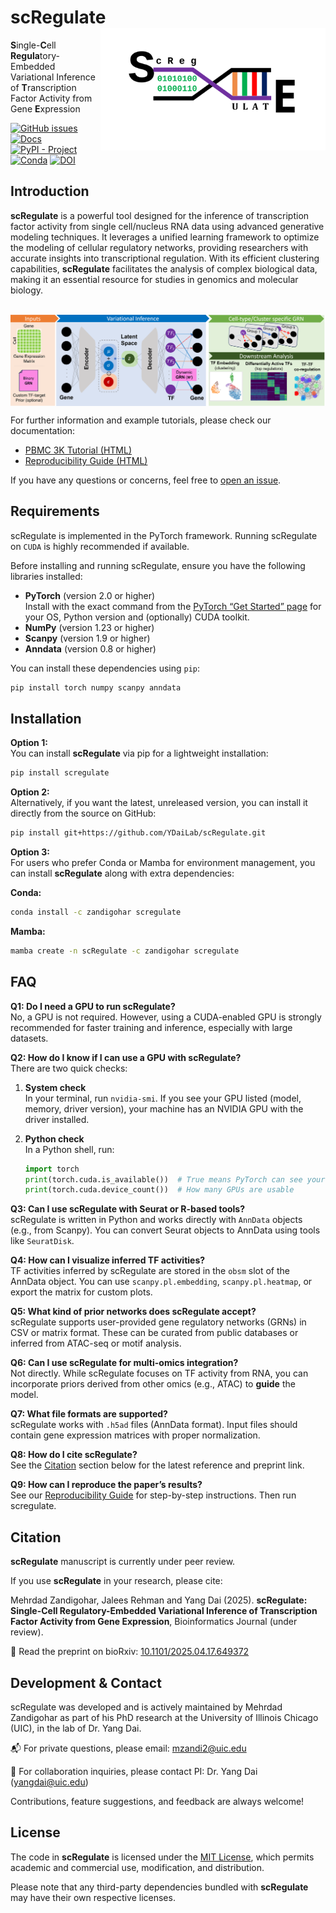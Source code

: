 # scRegulate<img src="https://raw.githubusercontent.com/YDaiLab/scRegulate/main/assets/tool_logo.svg" align="right" width="360" />
**S**ingle-**C**ell **Regula**tory-Embedded Variational Inference of **T**ranscription Factor Activity from Gene **E**xpression

[![GitHub issues](https://img.shields.io/github/issues/YDaiLab/scRegulate)](https://github.com/YDaiLab/scRegulate/issues)
[![Docs](https://img.shields.io/badge/docs-GitHub%20Pages-blue)](https://ydailab.github.io/scRegulate/)
[![PyPI - Project](https://img.shields.io/pypi/v/scRegulate)](https://pypi.org/project/scRegulate/)
[![Conda](https://img.shields.io/conda/v/zandigohar/scregulate?label=conda)](https://anaconda.org/zandigohar/scregulate)
[![DOI](https://zenodo.org/badge/DOI/10.5281/zenodo.17139420.svg)](https://doi.org/10.5281/zenodo.17139420)


## Introduction
**scRegulate** is a powerful tool designed for the inference of transcription factor activity from single cell/nucleus RNA data using advanced generative modeling techniques. It leverages a unified learning framework to optimize the modeling of cellular regulatory networks, providing researchers with accurate insights into transcriptional regulation. With its efficient clustering capabilities, **scRegulate** facilitates the analysis of complex biological data, making it an essential resource for studies in genomics and molecular biology.

<br>
<img src="https://raw.githubusercontent.com/YDaiLab/scRegulate/main/assets/Visual_Abstract.png" align="center" />
<br>

For further information and example tutorials, please check our documentation:
- [PBMC 3K Tutorial (HTML)](https://ydailab.github.io/scRegulate/tutorial_main.html)  
- [Reproducibility Guide (HTML)](https://ydailab.github.io/scRegulate/Data_Preparation.html)

If you have any questions or concerns, feel free to [open an issue](https://github.com/YDaiLab/scRegulate/issues).

## Requirements
scRegulate is implemented in the PyTorch framework. Running scRegulate on `CUDA` is highly recommended if available.


Before installing and running scRegulate, ensure you have the following libraries installed:
- **PyTorch** (version 2.0 or higher)  
  Install with the exact command from the [PyTorch “Get Started” page](https://pytorch.org/get-started/locally/) for your OS, Python version and (optionally) CUDA toolkit.
- **NumPy** (version 1.23 or higher)
- **Scanpy** (version 1.9 or higher)
- **Anndata** (version 0.8 or higher)

You can install these dependencies using `pip`:

```bash
pip install torch numpy scanpy anndata
```

## Installation

**Option 1:**  
You can install **scRegulate** via pip for a lightweight installation:

```bash
pip install scregulate
```

**Option 2:**  
Alternatively, if you want the latest, unreleased version, you can install it directly from the source on GitHub:

```bash
pip install git+https://github.com/YDaiLab/scRegulate.git
```

**Option 3:**  
For users who prefer Conda or Mamba for environment management, you can install **scRegulate** along with extra dependencies:

**Conda:**
```bash
conda install -c zandigohar scregulate
```

**Mamba:**
```bash
mamba create -n scRegulate -c zandigohar scregulate
```

## FAQ

**Q1: Do I need a GPU to run scRegulate?**  
No, a GPU is not required. However, using a CUDA-enabled GPU is strongly recommended for faster training and inference, especially with large datasets.

**Q2: How do I know if I can use a GPU with scRegulate?**  
There are two quick checks:

1. **System check**  
   In your terminal, run `nvidia-smi`. If you see your GPU listed (model, memory, driver version), your machine has an NVIDIA GPU with the driver installed.

2. **Python check**  
   In a Python shell, run:
   ```python
   import torch
   print(torch.cuda.is_available())  # True means PyTorch can see your GPU
   print(torch.cuda.device_count())  # How many GPUs are usable
   ```

**Q3: Can I use scRegulate with Seurat or R-based tools?**  
scRegulate is written in Python and works directly with `AnnData` objects (e.g., from Scanpy). You can convert Seurat objects to AnnData using tools like `SeuratDisk`.

**Q4: How can I visualize inferred TF activities?**  
TF activities inferred by scRegulate are stored in the `obsm` slot of the AnnData object. You can use `scanpy.pl.embedding`, `scanpy.pl.heatmap`, or export the matrix for custom plots.

**Q5: What kind of prior networks does scRegulate accept?**  
scRegulate supports user-provided gene regulatory networks (GRNs) in CSV or matrix format. These can be curated from public databases or inferred from ATAC-seq or motif analysis.

**Q6: Can I use scRegulate for multi-omics integration?**  
Not directly. While scRegulate focuses on TF activity from RNA, you can incorporate priors derived from other omics (e.g., ATAC) to **guide** the model.

**Q7: What file formats are supported?**  
scRegulate works with `.h5ad` files (AnnData format). Input files should contain gene expression matrices with proper normalization.

**Q8: How do I cite scRegulate?**  
See the [Citation](#citation) section below for the latest reference and preprint link.

**Q9: How can I reproduce the paper’s results?**  
See our [Reproducibility Guide](https://github.com/YDaiLab/scRegulate/blob/main/notebooks/Data_Preparation.ipynb) for step-by-step instructions. Then run scregulate.

## Citation

**scRegulate** manuscript is currently under peer review. 

If you use **scRegulate** in your research, please cite:

Mehrdad Zandigohar, Jalees Rehman and Yang Dai (2025). **scRegulate: Single-Cell Regulatory-Embedded Variational Inference of Transcription Factor Activity from Gene Expression**, Bioinformatics Journal (under review).

📄 Read the preprint on bioRxiv: [10.1101/2025.04.17.649372](https://doi.org/10.1101/2025.04.17.649372)

## Development & Contact
scRegulate was developed and is actively maintained by Mehrdad Zandigohar as part of his PhD research at the University of Illinois Chicago (UIC), in the lab of Dr. Yang Dai.

📬 For private questions, please email: mzandi2@uic.edu

🤝 For collaboration inquiries, please contact PI: Dr. Yang Dai (yangdai@uic.edu)

Contributions, feature suggestions, and feedback are always welcome!

## License

The code in **scRegulate** is licensed under the [MIT License](https://opensource.org/licenses/MIT), which permits academic and commercial use, modification, and distribution. 

Please note that any third-party dependencies bundled with **scRegulate** may have their own respective licenses.

